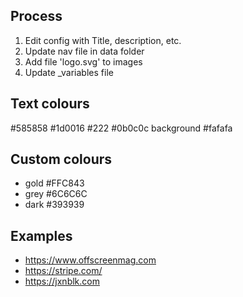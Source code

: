 

## Process 

1. Edit config with Title, description, etc. 
2. Update nav file in data folder
3. Add file 'logo.svg' to images 
4. Update _variables file 

## Text colours 
#585858
#1d0016
#222
#0b0c0c
background #fafafa

## Custom colours 
- gold #FFC843
- grey #6C6C6C
- dark #393939

## Examples 
- https://www.offscreenmag.com
- https://stripe.com/
- https://jxnblk.com

